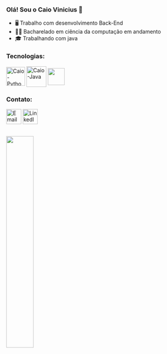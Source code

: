 <h3> Olá! Sou o Caio Vinicius 👋 </h3>

- 🖥️ Trabalho com desenvolvimento Back-End
- 👨‍🎓 Bacharelado em ciência da computação em andamento
- 🎓 Trabalhando com java


<h3> Tecnologias: </h3>
<div style="display: inline_block">
  <img align="center" alt="Caio-Python" height="50" width="50" src="https://cdn.jsdelivr.net/gh/devicons/devicon@latest/icons/python/python-original.svg" />
  <img align="center" alt="Caio-Java" height="55" width="53" src="https://cdn.jsdelivr.net/gh/devicons/devicon@latest/icons/java/java-original.svg" />
  <img align="center" height="45" src="https://raw.githubusercontent.com/marwin1991/profile-technology-icons/refs/heads/main/icons/postman.png"/>
<div>

<h3> Contato: </h3>
  <a href="mailto:bezerracaio615@gmail.com"><img height="40" src="https://skillicons.dev/icons?i=gmail" alt="Email" title="Email" /></a>
  <a href="https://www.linkedin.com/in/caio-vinicius-araujo-bezerra/" target="_blank"><img height="40" src="https://skillicons.dev/icons?i=linkedin" alt="LinkedIn" title="LinkedIn" /></a>
  <br>

  <div>

  ##
  
  <img width="38%" src="https://github-readme-stats.vercel.app/api/top-langs/?username=caioviniciusab&layout=compact&show_icons=true&theme=dark"/>
  </div>
  <br>

